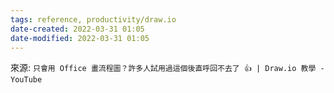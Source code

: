 ```yaml
---
tags: reference, productivity/draw.io
date-created: 2022-03-31 01:05
date-modified: 2022-03-31 01:05
---
```





來源: `只會用 Office 畫流程圖？許多人試用過這個後直呼回不去了 👍 | Draw.io 教學 - YouTube`
